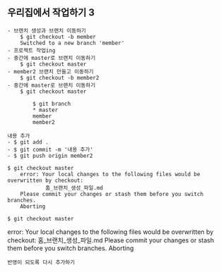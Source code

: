 ## 우리집에서 작업하기 3
    - 브랜치 생성과 브랜치 이동하기
        $ git checkout -b member
        Switched to a new branch 'member'
    - 프로젝트 작업ing 
    - 중간에 master로 브랜치 이동하기
        $ git checkout master
    - member2 브랜치 만들고 이동하기
        $ git checkout -b member2
    - 중간에 master로 브랜치 이동하기
        $ git checkout master
``````   
        $ git branch
        * master
        member
        member2
``````
    내용 추가
    - $ git add .
    - $ git commit -m '내용 추가'
    - $ git push origin member2
    
    $ git checkout master
        error: Your local changes to the following files would be overwritten by checkout:
                홈_브랜치_생성_파일.md
        Please commit your changes or stash them before you switch branches.
        Aborting
    
    $ git checkout master
error: Your local changes to the following files would be overwritten by checkout:
        홈_브랜치_생성_파일.md
Please commit your changes or stash them before you switch branches.
Aborting
    
    반영이 되도록 다시 추가하기
